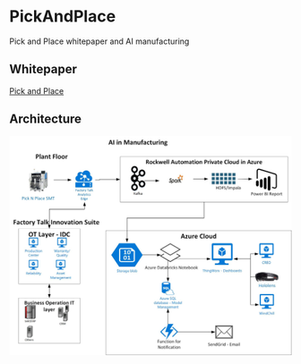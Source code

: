 # PickAndPlace
Pick and Place whitepaper and AI manufacturing

## Whitepaper
[Pick and Place](https://github.com/balakreshnan/PickAndPlace/blob/master/Pick%20and%20Place%20-%20Microsoft%20Rockwell%20Whitepaper.pdf)

## Architecture
![alt text](https://github.com/balakreshnan/PickAndPlace/blob/master/picknplace.jpg "Architecture Pick and Place")
